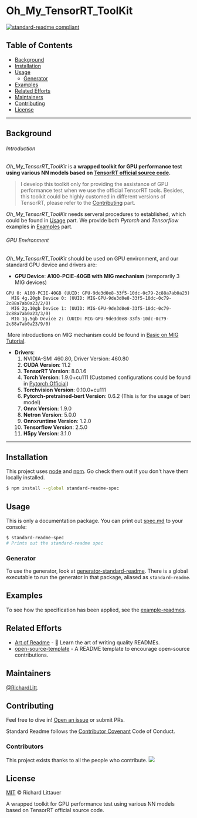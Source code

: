 # Oh_My_TensorRT_ToolKit

[![standard-readme compliant](https://img.shields.io/badge/readme%20style-standard-brightgreen.svg?style=flat-square)](https://github.com/RichardLitt/standard-readme)

## Table of Contents

- [Background](#background)
- [Installation](#installation)
- [Usage](#usage)
	- [Generator](#generator)
- [Examples](#examples)
- [Related Efforts](#related-efforts)
- [Maintainers](#maintainers)
- [Contributing](#contributing)
- [License](#license)

--------

## Background

###### Introduction

*Oh_My_TensorRT_ToolKit* is **a wrapped toolkit for GPU performance test using various NN models based on [TensorRT official source code](https://github.com/NVIDIA/TensorRT).** 

> I develop this toolkit only for providing the assistance of GPU performance test when we use the official TensorRT tools. Besides, this toolkit could be highly customed in different versions of TensorRT, please refer to the [Contributing](#contributing) part.

 *Oh_My_TensorRT_ToolKit* needs serveral procedures to established, which could be found in [Usage](#usage) part. We provide both *Pytorch* and *Tensorflow* examples in [Examples](#examples) part.

###### GPU Environment

 *Oh_My_TensorRT_ToolKit* should be used on GPU environment, and our standard GPU device and drivers are:

- **GPU Device**: **A100-PCIE-40GB with MIG mechanism** (temporarily 3 MIG devices)

```shell
GPU 0: A100-PCIE-40GB (UUID: GPU-9de3d0e8-33f5-10dc-0c79-2c88a7ab0a23)
  MIG 4g.20gb Device 0: (UUID: MIG-GPU-9de3d0e8-33f5-10dc-0c79-2c88a7ab0a23/2/0)
  MIG 2g.10gb Device 1: (UUID: MIG-GPU-9de3d0e8-33f5-10dc-0c79-2c88a7ab0a23/3/0)
  MIG 1g.5gb Device 2: (UUID: MIG-GPU-9de3d0e8-33f5-10dc-0c79-2c88a7ab0a23/9/0)
```

​	More introductions on MIG mechanism could be found in [Basic on MIG Tutorial](https://github.com/DicardoX/Oh_My_TensorRT_ToolKit/blob/main/docs/Basic_on_MIG.md).

- **Drivers**:
    1. NVIDIA-SMI 460.80, Driver Version: 460.80
    2. **CUDA Version**: 11.2
    3. **TensorRT Version**: 8.0.1.6
    4. **Torch Version**: 1.9.0+cu111 (Customed configurations could be found in [Pytorch Official](https://pytorch.org/get-started/locally/))
    5. **Torchvision Version**: 0.10.0+cu111
    6. **Pytorch-pretrained-bert Version**: 0.6.2 (This is for the usage of bert model)
    7. **Onnx Version**: 1.9.0
    8. **Netron Version**: 5.0.0
    9. **Onnxruntime Version**: 1.2.0
    10. **Tensorflow Version**: 2.5.0
    11. **H5py Version**: 3.1.0

------------

## Installation

This project uses [node](http://nodejs.org) and [npm](https://npmjs.com). Go check them out if you don't have them locally installed.

```sh
$ npm install --global standard-readme-spec
```

## Usage

This is only a documentation package. You can print out [spec.md](spec.md) to your console:

```sh
$ standard-readme-spec
# Prints out the standard-readme spec
```

### Generator

To use the generator, look at [generator-standard-readme](https://github.com/RichardLitt/generator-standard-readme). There is a global executable to run the generator in that package, aliased as `standard-readme`.

## Examples

To see how the specification has been applied, see the [example-readmes](example-readmes/).

## Related Efforts

- [Art of Readme](https://github.com/noffle/art-of-readme) - 💌 Learn the art of writing quality READMEs.
- [open-source-template](https://github.com/davidbgk/open-source-template/) - A README template to encourage open-source contributions.

## Maintainers

[@RichardLitt](https://github.com/RichardLitt).

## Contributing

Feel free to dive in! [Open an issue](https://github.com/RichardLitt/standard-readme/issues/new) or submit PRs.

Standard Readme follows the [Contributor Covenant](http://contributor-covenant.org/version/1/3/0/) Code of Conduct.

### Contributors

This project exists thanks to all the people who contribute. 
<a href="https://github.com/RichardLitt/standard-readme/graphs/contributors"><img src="https://opencollective.com/standard-readme/contributors.svg?width=890&button=false" /></a>


## License

[MIT](LICENSE) © Richard Littauer

A wrapped toolkit for GPU performance test using various NN models based on TensorRT official source code.
